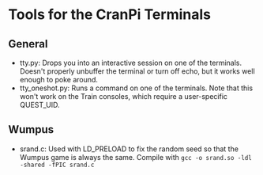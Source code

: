 # Tools for the CranPi Terminals

## General
  - tty.py: Drops you into an interactive session on one of the terminals.  Doesn't properly unbuffer the terminal or turn off echo, but it works well enough to poke around.
  - tty\_oneshot.py: Runs a command on one of the terminals. Note that this won't work on the Train consoles, which require a user-specific QUEST_UID.
  
## Wumpus
  - srand.c: Used with LD\_PRELOAD to fix the random seed so that the Wumpus game is always the same.  Compile with ```gcc -o srand.so -ldl -shared -fPIC srand.c```
